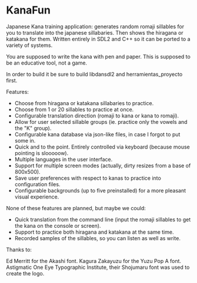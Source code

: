 # KanaFun
Japanese Kana training application: generates random romaji sillables for you to translate into the japanese sillabaries. Then shows the hiragana or katakana for them. Written entirely in SDL2 and C++ so it can be ported to a variety of systems.

You are supposed to write the kana with pen and paper. This is supposed to be an educative tool, not a game.

In order to build it be sure to build libdansdl2 and herramientas_proyecto first.

Features:

- Choose from hiragana or katakana sillabaries to practice.
- Choose from 1 or 20 sillables to practice at once.
- Configurable translation direction (romaji to kana or kana to romaji).
- Allow for user selected sillable groups (ie. practice only the vowels and the "K" group).
- Configurable kana database via json-like files, in case I forgot to put some in.
- Quick and to the point. Entirely controlled via keyboard (because mouse pointing is slooooow).
- Multiple languages in the user interface.
- Support for multiple screen modes (actually, dirty resizes from a base of 800x500).
- Save user preferences with respect to kanas to practice into configuration files.
- Configurable backgrounds (up to five preinstalled) for a more pleasant visual experience.

None of these features are planned, but maybe we could:

- Quick translation from the command line (input the romaji sillables to get the kana on the console or screen).
- Support to practice both hiragana and katakana at the same time.
- Recorded samples of the sillables, so you can listen as well as write.

Thanks to:

Ed Merritt for the Akashi font.
Kagura Zakayuzu for the Yuzu Pop A font.
Astigmatic One Eye Typographic Institute, their Shojumaru font was used to create the logo.

